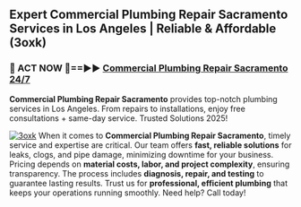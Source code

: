 ## Expert Commercial Plumbing Repair Sacramento Services in Los Angeles | Reliable & Affordable (3oxk)  

<h3>🚿 ACT NOW 🌟==►► <a href="https://tinyurl.com/2ne6vx2x" rel="nofollow">Commercial Plumbing Repair Sacramento 24/7</a></h3>

**Commercial Plumbing Repair Sacramento** provides top-notch plumbing services in Los Angeles. From repairs to installations, enjoy free consultations + same-day service. Trusted Solutions 2025!

[![3oxk](https://i.imgur.com/4PFF4AK.jpeg)](https://tinyurl.com/2ne6vx2x)
When it comes to **Commercial Plumbing Repair Sacramento**, timely service and expertise are critical. Our team offers **fast, reliable solutions** for leaks, clogs, and pipe damage, minimizing downtime for your business. Pricing depends on **material costs, labor, and project complexity**, ensuring transparency. The process includes **diagnosis, repair, and testing** to guarantee lasting results. Trust us for **professional, efficient plumbing** that keeps your operations running smoothly. Need help? Call today!